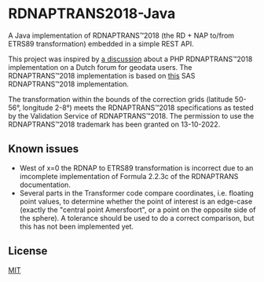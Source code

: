 # RDNAPTRANS2018-Java

A Java implementation of RDNAPTRANS™2018 (the RD + NAP to/from ETRS89 transformation) embedded in a simple REST API.

This project was inspired by [a discussion](https://geoforum.nl/t/kleine-afwijking-bij-rdnaptrans2018-in-php/7443) about a PHP RDNAPTRANS™2018 implementation on a Dutch forum for geodata users. The RDNAPTRANS™2018 implementation is based on [this](https://github.com/FVellinga/gm_rdnaptrans2018/blob/main/gm_rdnaptrans2018.sas) SAS RDNAPTRANS™2018 implementation.

The transformation within the bounds of the correction grids (latitude 50-56°, longitude 2-8°) meets the RDNAPTRANS™2018 specifications as tested by the Validation Service of RDNAPTRANS™2018. The permission to use the RDNAPTRANS™2018 trademark has been granted on 13-10-2022.

## Known issues

* West of x=0 the RDNAP to ETRS89 transformation is incorrect due to an imcomplete implementation of Formula 2.2.3c of the RDNAPTRANS documentation.
* Several parts in the Transformer code compare coordinates, i.e. floating point values, to determine whether the point of interest is an edge-case (exactly the "central point Amersfoort", or a point on the opposite side of the sphere). A tolerance should be used to do a correct comparison, but this has not been implemented yet.

## License

[MIT](https://choosealicense.com/licenses/mit/)